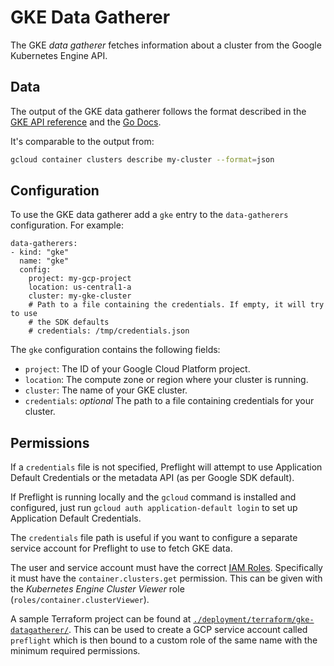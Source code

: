 # GKE Data Gatherer

The GKE *data gatherer* fetches information about a cluster from the Google
Kubernetes Engine API.

## Data

The output of the GKE data gatherer follows the format described in the
[GKE API reference](https://cloud.google.com/kubernetes-engine/docs/reference/rest/v1beta1/projects.locations.clusters#Cluster)
and the [Go Docs](https://godoc.org/google.golang.org/api/container/v1#Cluster).

It's comparable to the output from:

```bash
gcloud container clusters describe my-cluster --format=json
```

## Configuration

To use the GKE data gatherer add a `gke` entry to the `data-gatherers`
configuration. For example:

```
data-gatherers:
- kind: "gke"
  name: "gke"
  config:
    project: my-gcp-project
    location: us-central1-a
    cluster: my-gke-cluster
    # Path to a file containing the credentials. If empty, it will try to use
    # the SDK defaults
    # credentials: /tmp/credentials.json
```

The `gke` configuration contains the following fields:

- `project`: The ID of your Google Cloud Platform project.
- `location`: The compute zone or region where your cluster is running.
- `cluster`: The name of your GKE cluster.
- `credentials`: *optional* The path to a file containing credentials for your
  cluster.

## Permissions

If a `credentials` file is not specified, Preflight will attempt to use
Application Default Credentials or the metadata API (as per Google SDK default).

If Preflight is running locally and the `gcloud` command is installed and
configured, just run `gcloud auth application-default login` to set up
Application Default Credentials.

The `credentials` file path is useful if you want to configure a separate
service account for Preflight to use to fetch GKE data.

The user and service account must have the correct [IAM
Roles](https://cloud.google.com/kubernetes-engine/docs/how-to/iam).
Specifically it must have the `container.clusters.get` permission. This can be
given with the _Kubernetes Engine Cluster Viewer_ role
(`roles/container.clusterViewer`).

A sample Terraform project can be found at
[`./deployment/terraform/gke-datagatherer/`](deployment/terraform/gke-datagatherer).
This can be used to create a GCP service account called `preflight` which
is then bound to a custom role of the same name
with the minimum required permissions.
